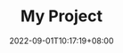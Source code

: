 ---
title: "My Project"
date: 2022-09-01T10:17:19+08:00
draft: true
description: "This is my project."
customURL: "https://baidu.com/"
cover: "https://d33wubrfki0l68.cloudfront.net/698bdaa040744ec373f18fc5f1811f709883d686/bb0c0/themes/hugo-theme-onelou/screenshot_hu2ad82ecd1b89cace345447ca44b2b73d_21459_750x500_fill_catmullrom_top_3.png"
---